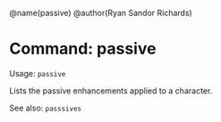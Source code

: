 @name(passive)
@author(Ryan Sandor Richards)

# Command: passive
Usage: `passive`

Lists the passive enhancements applied to a character.

See also: `passsives`
